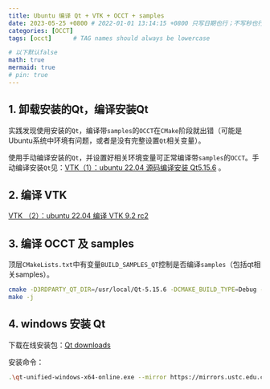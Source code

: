 ```yaml
---
title: Ubuntu 编译 Qt + VTK + OCCT + samples
date: 2023-05-25 +0800 # 2022-01-01 13:14:15 +0800 只写日期也行；不写秒也行；这样也行 2022-03-09T00:55:42+08:00
categories: [OCCT]
tags: [occt]      # TAG names should always be lowercase

# 以下默认false
math: true
mermaid: true
# pin: true
---
```


## 1. 卸载安装的Qt，编译安装Qt ##

实践发现使用安装的`Qt`，编译带`samples`的`OCCT`在`CMake`阶段就出错（可能是Ubuntu系统中环境有问题，或者是没有完整设置`Qt`相关变量）。

使用手动编译安装的`Qt`，并设置好相关环境变量可正常编译带`samples`的`OCCT`。手动编译安装`Qt`见：[VTK（1）：ubuntu 22.04 源码编译安装 Qt5.15.6](https://www.cnblogs.com/vaughnhuang/articles/16678048.html) 。

## 2. 编译 VTK ##

[VTK （2）：ubuntu 22.04 编译 VTK 9.2 rc2](https://www.cnblogs.com/vaughnhuang/articles/16683118.html)

## 3. 编译 OCCT 及 samples ##

顶层`CMakeLists.txt`中有变量`BUILD_SAMPLES_QT`控制是否编译`samples`（包括qt相关samples）。

```bash
cmake -D3RDPARTY_QT_DIR=/usr/local/Qt-5.15.6 -DCMAKE_BUILD_TYPE=Debug -DBUILD_SAMPLES_QT=ON ..
make -j
```

## 4. windows 安装 Qt ##

下载在线安装包：[Qt downloads](https://download.qt.io/official_releases/online_installers/)

安装命令：

```bash
.\qt-unified-windows-x64-online.exe --mirror https://mirrors.ustc.edu.cn/qtproject
```
